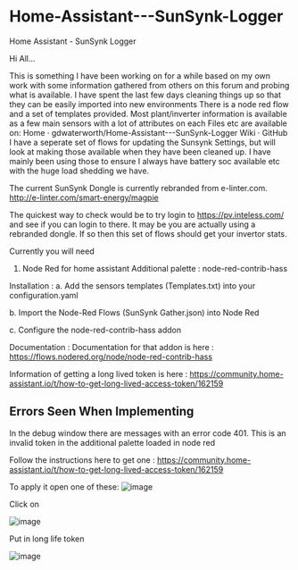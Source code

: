 # Home-Assistant---SunSynk-Logger
Home Assistant - SunSynk Logger 


 Hi All...

This is something I have been working on for a while based on my own work with some information gathered from others on this forum and probing what is available.
I have spent the last few days cleaning things up so that they can be easily imported into new environments 
There is a node red flow and a set of templates provided. 
Most plant/inverter information is available as a few main sensors with a lot of attributes on each 
Files etc are available on: Home · gdwaterworth/Home-Assistant---SunSynk-Logger Wiki · GitHub
I have a seperate set of flows for updating the Sunsynk Settings, but will look at making those available when they have been cleaned up.
I have mainly been using those to ensure I always have battery soc available etc with the huge load shedding we have.


The current SunSynk Dongle is currently rebranded from e-linter.com.
http://e-linter.com/smart-energy/magpie 

The quickest way to check would be to try login to https://pv.inteless.com/ and see if you can login to there. It may be you are actually using a rebranded dongle.
If so then this set of flows should get your invertor stats. 

Currently you will need 
1. Node Red for home assistant 
    Additional palette : node-red-contrib-hass
    
Installation : 
a. Add the sensors templates (Templates.txt) into your configuration.yaml

b. Import the Node-Red Flows (SunSynk Gather.json) into Node Red

c. Configure the node-red-contrib-hass addon 

Documentation : 
Documentation for that addon is here : https://flows.nodered.org/node/node-red-contrib-hass

Information of getting a long lived token is here : https://community.home-assistant.io/t/how-to-get-long-lived-access-token/162159


Errors Seen When Implementing 
-----------------------------
In the debug window there are messages with an error code 401. 
This is an invalid token in the additional palette loaded in node red

Follow the instructions here to get one : https://community.home-assistant.io/t/how-to-get-long-lived-access-token/162159

To apply it open one of these:
![image](https://user-images.githubusercontent.com/87119523/218645683-1021e79e-fbae-4ba9-a634-8d5f1d72dd28.png)

Click on 

![image](https://user-images.githubusercontent.com/87119523/218645778-884a839b-d2d7-4ab3-91d0-f42dfd7d8b11.png)

Put in long life token 

![image](https://user-images.githubusercontent.com/87119523/218645838-62b05bde-f985-4457-a2c5-36afa69aeda8.png)



